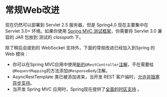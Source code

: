 常规Web改进
=========

现在仍然可以部署到 Servlet 2.5 服务器，但是 Spring4.0 现在主要集中在 Servlet 3.0+ 环境。如果你使用 [Spring MVC 测试框架](http://spring.oschina.mopaas.com/aop-api.html#spring-mvc-test-framework)，你需要将 Servlet 3.0 兼容的 JAR 包放到 测试的 *classpath* 下。

除了稍后会提到的 WebSocket 支持外，下面的常规改进已经加入到Spring 的 Web 模块：

* 你可以在Spring MVC应用中使用[新的](http://docs.spring.io/spring/docs/4.2.0.BUILD-SNAPSHOT/spring-framework-reference/htmlsingle/#mvc-ann-restcontroller)`@RestController`[注解](http://docs.spring.io/spring/docs/4.2.0.BUILD-SNAPSHOT/spring-framework-reference/htmlsingle/#mvc-ann-restcontroller)，不在需要给`@RequestMapping`的方法添加`@ResponseBody`注解。
* AsyncRestTemplate 类已被添加进来，当开发 REST 客户端时，[允许非阻塞异步支持](http://docs.spring.io/spring/docs/4.2.0.BUILD-SNAPSHOT/spring-framework-reference/htmlsingle/#rest-async-resttemplate)。
* 当开发 Spring MVC 应用时，Spring现在提供了[全面的时区支持](http://docs.spring.io/spring/docs/4.2.0.BUILD-SNAPSHOT/spring-framework-reference/htmlsingle/#mvc-timezone) 。
